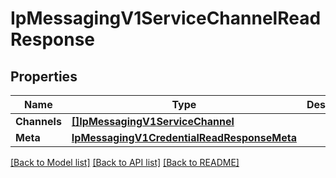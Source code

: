 # IpMessagingV1ServiceChannelReadResponse

## Properties

Name | Type | Description | Notes
------------ | ------------- | ------------- | -------------
**Channels** | [**[]IpMessagingV1ServiceChannel**](ip_messaging.v1.service.channel.md) |  | [optional] 
**Meta** | [**IpMessagingV1CredentialReadResponseMeta**](ip_messaging_v1_credentialReadResponse_meta.md) |  | [optional] 

[[Back to Model list]](../README.md#documentation-for-models) [[Back to API list]](../README.md#documentation-for-api-endpoints) [[Back to README]](../README.md)


